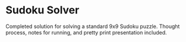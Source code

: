 # Sudoku Solver

Completed solution for solving a standard 9x9 Sudoku puzzle. Thought process, notes for running, and pretty print presentation included.
